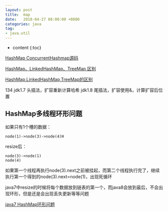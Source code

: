 ```yaml
---
layout: post
title:  map
date:   2018-04-27 08:00:00 +0800
categories: java
tag: 
- java.util
---
```

* content
{:toc}

[HashMap ConcurrentHashmap源码](http://www.importnew.com/28263.html    )    

[HashMap、LinkedHashMap、TreeMap 区别](http://seaizon.iteye.com/blog/571101)   

[HashMap,LinkedHashMap,TreeMap的区别](https://www.cnblogs.com/acm-bingzi/p/javaMap.html)   

134
jdk1.7 头插法，扩容重新计算哈希
jdk1.8 尾插法，扩容使用&，计算扩容后位置
## HashMap多线程环形问题
如果只有1个槽的数据：   
```
node(1)->node(3)->node(4)H
````
resize后：   
```
node(3)->node(1)
node(4)
```
如果第一个线程再执行node(3).next之前被挂起，而第二个线程执行完了，继续执行第一个得到的node(3).next=node(1)，出现死循环   

java7中resize的时候将每个数据放到链表的第一个，而java8会放到最后，不会出现环形，但是还是会出现丢失更新等等问题

[java7 HashMap环形问题](https://www.cnblogs.com/andy-zhou/p/5402984.html)
